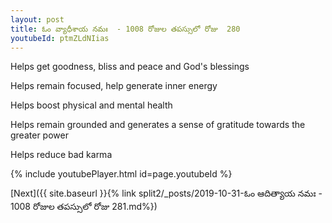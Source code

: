 ```yaml
---
layout: post
title: ఓం వ్యాధీశాయ నమః  - 1008 రోజుల తపస్సులో రోజు  280
youtubeId: ptmZLdNIias
---
```

 
 
Helps get goodness, bliss and peace and God's blessings
 
Helps remain focused, help generate inner energy 
 
Helps boost physical and mental health 
 
Helps remain grounded and generates a sense of gratitude towards the greater power 
 
Helps reduce bad karma
 
 
 
 


{% include youtubePlayer.html id=page.youtubeId %}
 
[Next]({{ site.baseurl }}{% link  split2/_posts/2019-10-31-ఓం ఆదిత్యాయ నమః  - 1008 రోజుల తపస్సులో రోజు  281.md%})
 
